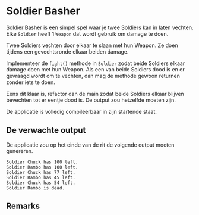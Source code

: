 # Soldier Basher

Soldier Basher is een simpel spel waar je twee Soldiers kan in laten vechten. Elke `Soldier` heeft 1 `Weapon` dat wordt gebruik om damage te doen.

Twee Soldiers vechten door elkaar te slaan met hun Weapon. Ze doen tijdens een gevechtsronde elkaar beiden damage.

Implementeer de `fight()` methode in `Soldier` zodat beide Soldiers elkaar damage doen met hun Weapon. Als een van beide Soldiers dood is en er gevraagd wordt om te vechten, dan mag de methode gewoon returnen zonder iets te doen.

Eens dit klaar is, refactor dan de main zodat beide Soldiers elkaar blijven bevechten tot er eentje dood is. De output zou hetzelfde moeten zijn.

De applicatie is volledig compileerbaar in zijn startende staat.

## De verwachte output

De applicatie zou op het einde van de rit de volgende output moeten genereren.

```text
Soldier Chuck has 100 left.
Soldier Rambo has 100 left.
Soldier Chuck has 77 left.
Soldier Rambo has 45 left.
Soldier Chuck has 54 left.
Soldier Rambo is dead.
```

## Remarks

<!-- Hier kan je opmerkingen plaatsen. -->